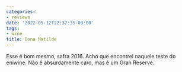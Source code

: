 ```yaml
---
categories:
- reviews
date: '2022-05-12T22:37:35-03:00'
tags:
- wine
title: Dona Matilde
---
```


Esse é bom mesmo, safra 2016. Acho que encontrei naquele teste do eniwine. Não é absurdamente caro, mas é um Gran Reserve.
